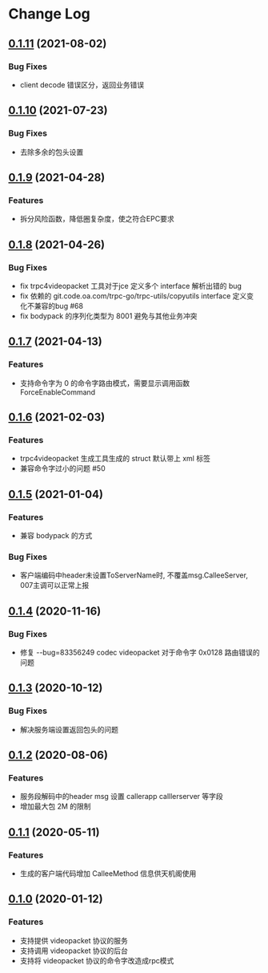 # Change Log

## [0.1.11](https://git.code.oa.com/trpc-go/trpc-codec/tree/videopacket/v0.1.11) (2021-08-02)
### Bug Fixes
- client decode 错误区分，返回业务错误

## [0.1.10](https://git.code.oa.com/trpc-go/trpc-codec/tree/videopacket/v0.1.10) (2021-07-23)
### Bug Fixes
- 去除多余的包头设置

## [0.1.9](https://git.code.oa.com/trpc-go/trpc-codec/tree/videopacket/v0.1.9) (2021-04-28)
### Features
- 拆分风险函数，降低圈复杂度，使之符合EPC要求

## [0.1.8](https://git.code.oa.com/trpc-go/trpc-codec/tree/videopacket/v0.1.8) (2021-04-26)
### Bug Fixes
- fix trpc4videopacket 工具对于jce 定义多个 interface 解析出错的 bug
- fix 依赖的 git.code.oa.com/trpc-go/trpc-utils/copyutils interface 定义变化不兼容的bug #68
- fix bodypack 的序列化类型为 8001 避免与其他业务冲突

## [0.1.7](https://git.code.oa.com/trpc-go/trpc-codec/tree/videopacket/v0.1.7) (2021-04-13)
### Features
- 支持命令字为 0 的命令字路由模式，需要显示调用函数 ForceEnableCommand

## [0.1.6](https://git.code.oa.com/trpc-go/trpc-codec/tree/videopacket/v0.1.6) (2021-02-03)
### Features
- trpc4videopacket 生成工具生成的 struct 默认带上 xml 标签
- 兼容命令字过小的问题 #50

## [0.1.5](https://git.code.oa.com/trpc-go/trpc-codec/tree/videopacket/v0.1.5) (2021-01-04)
### Features
- 兼容 bodypack 的方式

### Bug Fixes
- 客户端编码中header未设置ToServerName时, 不覆盖msg.CalleeServer, 007主调可以正常上报

## [0.1.4](https://git.code.oa.com/trpc-go/trpc-codec/tree/videopacket/v0.1.4) (2020-11-16)
### Bug Fixes
- 修复 --bug=83356249 codec videopacket 对于命令字 0x0128 路由错误的问题

## [0.1.3](https://git.code.oa.com/trpc-go/trpc-codec/tree/videopacket/v0.1.3) (2020-10-12)
### Bug Fixes
- 解决服务端设置返回包头的问题

## [0.1.2](https://git.code.oa.com/trpc-go/trpc-codec/tree/videopacket/v0.1.2) (2020-08-06)
### Features
- 服务段解码中的header msg 设置 callerapp calllerserver 等字段
- 增加最大包 2M 的限制

## [0.1.1](https://git.code.oa.com/trpc-go/trpc-codec/tree/videopacket/v0.1.1) (2020-05-11)
### Features
- 生成的客户端代码增加 CalleeMethod 信息供天机阁使用

## [0.1.0](https://git.code.oa.com/trpc-go/trpc-codec/tree/videopacket/v0.1.0) (2020-01-12)

### Features
- 支持提供 videopacket 协议的服务
- 支持调用 videopacket 协议的后台
- 支持将 videopacket 协议的命令字改造成rpc模式

